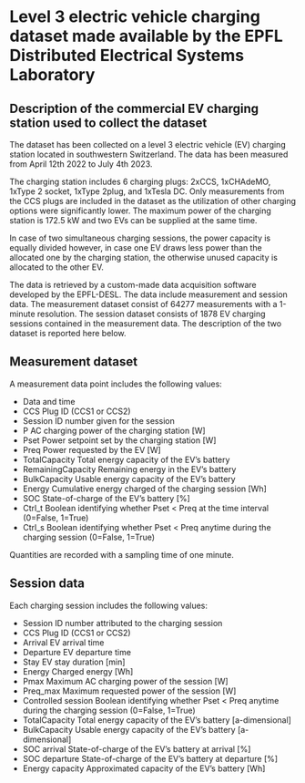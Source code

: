 # Level 3 electric vehicle charging dataset made available by the EPFL Distributed Electrical Systems Laboratory
## Description of the commercial EV charging station used to collect the dataset

The dataset has been collected on a level 3 electric vehicle (EV) charging station located in southwestern Switzerland. The data has been measured from April 12th 2022 to July 4th 2023.

The charging station includes 6 charging plugs: 2xCCS, 1xCHAdeMO, 1xType 2 socket, 1xType 2plug, and 1xTesla DC. Only measurements from the CCS plugs are included in the dataset as the utilization of other charging options were significantly lower. The maximum power of the charging station is 172.5 kW and two EVs can be supplied at the same time.

In case of two simultaneous charging sessions, the power capacity is equally divided however, in case one EV draws less power than the allocated one by the charging station, the otherwise unused capacity is allocated to the other EV.

The data is retrieved by a custom-made data acquisition software developed by the EPFL-DESL. The data include measurement and session data. The measurement dataset consist of 64277 measurements with a 1-minute resolution. The session dataset consists of 1878 EV charging sessions contained in the measurement data. The description of the two dataset is reported here below.

## Measurement dataset
A measurement data point includes the following values: 
- Data and time
- CCS		Plug ID (CCS1 or CCS2)
- Session	ID number given for the session
- P		AC charging power of the charging station [W]
- Pset		Power setpoint set by the charging station [W]
- Preq		Power requested by the EV [W]
- TotalCapacity	Total energy capacity of the EV’s battery
- RemainingCapacity	Remaining energy in the EV’s battery
- BulkCapacity	Usable energy capacity of the EV’s battery
- Energy	Cumulative energy charged of the charging session [Wh]
- SOC		State-of-charge of the EV’s battery [%]
- Ctrl_t		Boolean identifying whether Pset < Preq at the time interval (0=False, 1=True)
- Ctrl_s		Boolean identifying whether Pset < Preq anytime during the charging session (0=False, 1=True)

Quantities are recorded with a sampling time of one minute.

## Session data
Each charging session includes the following values:
- Session	ID number attributed to the charging session
- CCS		Plug ID (CCS1 or CCS2)
- Arrival EV arrival time
- Departure EV departure time
- Stay 		EV stay duration [min]
- Energy 	Charged energy [Wh]
- Pmax		Maximum AC charging power of the session [W]
- Preq_max	Maximum requested power of the session [W]
- Controlled session 	Boolean identifying whether Pset < Preq anytime during the charging session (0=False, 1=True)
- TotalCapacity	Total energy capacity of the EV’s battery [a-dimensional]
- BulkCapacity	Usable energy capacity of the EV’s battery [a-dimensional]
- SOC arrival	State-of-charge of the EV’s battery at arrival [%]
- SOC departure	State-of-charge of the EV’s battery at departure [%]
- Energy capacity 	Approximated capacity of the EV’s battery [Wh]
